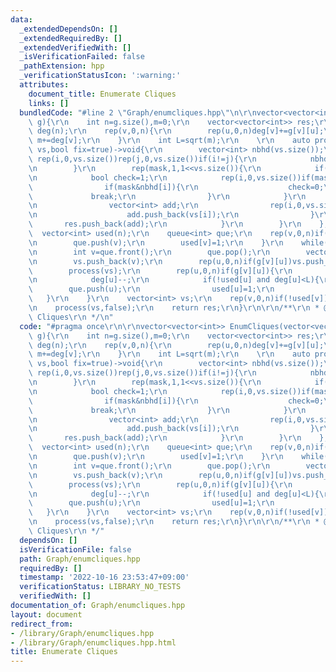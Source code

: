 ```yaml
---
data:
  _extendedDependsOn: []
  _extendedRequiredBy: []
  _extendedVerifiedWith: []
  _isVerificationFailed: false
  _pathExtension: hpp
  _verificationStatusIcon: ':warning:'
  attributes:
    document_title: Enumerate Cliques
    links: []
  bundledCode: "#line 2 \"Graph/enumcliques.hpp\"\n\r\nvector<vector<int>> EnumCliques(vector<vector<int>>&\
    \ g){\r\n    int n=g.size(),m=0;\r\n    vector<vector<int>> res;\r\n    vector<int>\
    \ deg(n);\r\n    rep(v,0,n){\r\n        rep(u,0,n)deg[v]+=g[v][u];\r\n       \
    \ m+=deg[v];\r\n    }\r\n    int L=sqrt(m);\r\n    \r\n    auto process=[&](vector<int>&\
    \ vs,bool fix=true)->void{\r\n        vector<int> nbhd(vs.size());\r\n       \
    \ rep(i,0,vs.size())rep(j,0,vs.size())if(i!=j){\r\n            nbhd[i]|=(!g[vs[i]][vs[j]])<<j;\r\
    \n        }\r\n        rep(mask,1,1<<vs.size()){\r\n            if(fix and (mask&1)==0)continue;;\r\
    \n            bool check=1;\r\n            rep(i,0,vs.size())if(mask>>i&1){\r\n\
    \                if(mask&nbhd[i]){\r\n                    check=0;\r\n       \
    \             break;\r\n                }\r\n            }\r\n            if(check){\r\
    \n                vector<int> add;\r\n                rep(i,0,vs.size())if(mask>>i&1){\r\
    \n                    add.push_back(vs[i]);\r\n                }\r\n         \
    \       res.push_back(add);\r\n            }\r\n        }\r\n    };\r\n\r\n  \
    \  vector<int> used(n);\r\n    queue<int> que;\r\n    rep(v,0,n)if(deg[v]<L){\r\
    \n        que.push(v);\r\n        used[v]=1;\r\n    }\r\n    while(!que.empty()){\r\
    \n        int v=que.front();\r\n        que.pop();\r\n        vector<int> vs;\r\
    \n        vs.push_back(v);\r\n        rep(u,0,n)if(g[v][u])vs.push_back(u);\r\n\
    \        process(vs);\r\n        rep(u,0,n)if(g[v][u]){\r\n            g[v][u]=g[u][v]=0;\r\
    \n            deg[u]--;\r\n            if(!used[u] and deg[u]<L){\r\n        \
    \        que.push(u);\r\n                used[u]=1;\r\n            }\r\n     \
    \   }\r\n    }\r\n    vector<int> vs;\r\n    rep(v,0,n)if(!used[v])vs.push_back(v);\r\
    \n    process(vs,false);\r\n    return res;\r\n}\r\n\r\n/**\r\n * @brief Enumerate\
    \ Cliques\r\n */\n"
  code: "#pragma once\r\n\r\nvector<vector<int>> EnumCliques(vector<vector<int>>&\
    \ g){\r\n    int n=g.size(),m=0;\r\n    vector<vector<int>> res;\r\n    vector<int>\
    \ deg(n);\r\n    rep(v,0,n){\r\n        rep(u,0,n)deg[v]+=g[v][u];\r\n       \
    \ m+=deg[v];\r\n    }\r\n    int L=sqrt(m);\r\n    \r\n    auto process=[&](vector<int>&\
    \ vs,bool fix=true)->void{\r\n        vector<int> nbhd(vs.size());\r\n       \
    \ rep(i,0,vs.size())rep(j,0,vs.size())if(i!=j){\r\n            nbhd[i]|=(!g[vs[i]][vs[j]])<<j;\r\
    \n        }\r\n        rep(mask,1,1<<vs.size()){\r\n            if(fix and (mask&1)==0)continue;;\r\
    \n            bool check=1;\r\n            rep(i,0,vs.size())if(mask>>i&1){\r\n\
    \                if(mask&nbhd[i]){\r\n                    check=0;\r\n       \
    \             break;\r\n                }\r\n            }\r\n            if(check){\r\
    \n                vector<int> add;\r\n                rep(i,0,vs.size())if(mask>>i&1){\r\
    \n                    add.push_back(vs[i]);\r\n                }\r\n         \
    \       res.push_back(add);\r\n            }\r\n        }\r\n    };\r\n\r\n  \
    \  vector<int> used(n);\r\n    queue<int> que;\r\n    rep(v,0,n)if(deg[v]<L){\r\
    \n        que.push(v);\r\n        used[v]=1;\r\n    }\r\n    while(!que.empty()){\r\
    \n        int v=que.front();\r\n        que.pop();\r\n        vector<int> vs;\r\
    \n        vs.push_back(v);\r\n        rep(u,0,n)if(g[v][u])vs.push_back(u);\r\n\
    \        process(vs);\r\n        rep(u,0,n)if(g[v][u]){\r\n            g[v][u]=g[u][v]=0;\r\
    \n            deg[u]--;\r\n            if(!used[u] and deg[u]<L){\r\n        \
    \        que.push(u);\r\n                used[u]=1;\r\n            }\r\n     \
    \   }\r\n    }\r\n    vector<int> vs;\r\n    rep(v,0,n)if(!used[v])vs.push_back(v);\r\
    \n    process(vs,false);\r\n    return res;\r\n}\r\n\r\n/**\r\n * @brief Enumerate\
    \ Cliques\r\n */"
  dependsOn: []
  isVerificationFile: false
  path: Graph/enumcliques.hpp
  requiredBy: []
  timestamp: '2022-10-16 23:53:47+09:00'
  verificationStatus: LIBRARY_NO_TESTS
  verifiedWith: []
documentation_of: Graph/enumcliques.hpp
layout: document
redirect_from:
- /library/Graph/enumcliques.hpp
- /library/Graph/enumcliques.hpp.html
title: Enumerate Cliques
---
```

